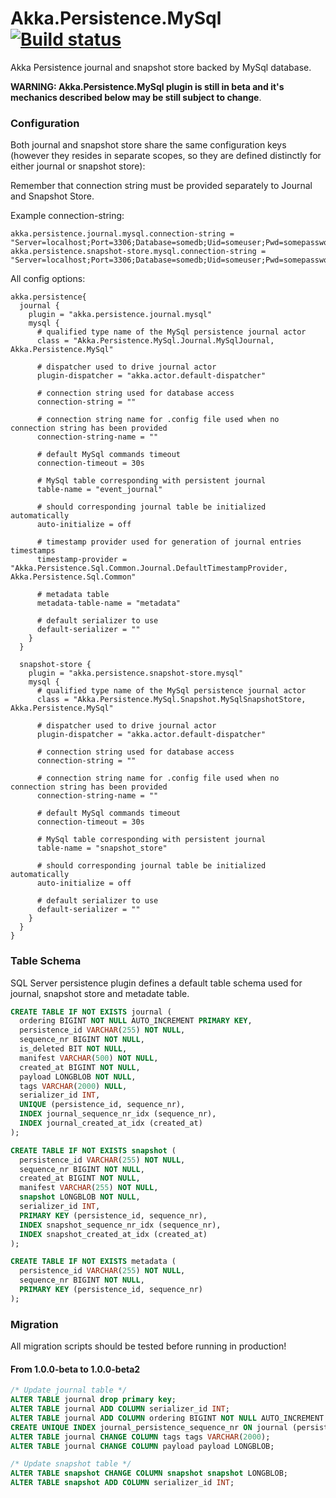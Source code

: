 # Akka.Persistence.MySql [![Build status](https://ci.appveyor.com/api/projects/status/6tiq7gs3kgsqj8xe/branch/master?svg=true)](https://ci.appveyor.com/project/ravengerUA/akka-persistence-mysql/branch/master)

Akka Persistence journal and snapshot store backed by MySql database.

**WARNING: Akka.Persistence.MySql plugin is still in beta and it's mechanics described below may be still subject to change**.

### Configuration

Both journal and snapshot store share the same configuration keys (however they resides in separate scopes, so they are defined distinctly for either journal or snapshot store):

Remember that connection string must be provided separately to Journal and Snapshot Store.

Example connection-string:

```hocon
akka.persistence.journal.mysql.connection-string = "Server=localhost;Port=3306;Database=somedb;Uid=someuser;Pwd=somepassword;"
akka.persistence.snapshot-store.mysql.connection-string = "Server=localhost;Port=3306;Database=somedb;Uid=someuser;Pwd=somepassword;"
```

All config options:

```hocon
akka.persistence{
  journal {
    plugin = "akka.persistence.journal.mysql"
    mysql {
      # qualified type name of the MySql persistence journal actor
      class = "Akka.Persistence.MySql.Journal.MySqlJournal, Akka.Persistence.MySql"

      # dispatcher used to drive journal actor
      plugin-dispatcher = "akka.actor.default-dispatcher"

      # connection string used for database access
      connection-string = ""

      # connection string name for .config file used when no connection string has been provided
      connection-string-name = ""

      # default MySql commands timeout
      connection-timeout = 30s

      # MySql table corresponding with persistent journal
      table-name = "event_journal"

      # should corresponding journal table be initialized automatically
      auto-initialize = off

      # timestamp provider used for generation of journal entries timestamps
      timestamp-provider = "Akka.Persistence.Sql.Common.Journal.DefaultTimestampProvider, Akka.Persistence.Sql.Common"

      # metadata table
      metadata-table-name = "metadata"

      # default serializer to use
      default-serializer = ""
    }
  }

  snapshot-store {
    plugin = "akka.persistence.snapshot-store.mysql"
    mysql {
      # qualified type name of the MySql persistence journal actor
      class = "Akka.Persistence.MySql.Snapshot.MySqlSnapshotStore, Akka.Persistence.MySql"

      # dispatcher used to drive journal actor
      plugin-dispatcher = "akka.actor.default-dispatcher"

      # connection string used for database access
      connection-string = ""

      # connection string name for .config file used when no connection string has been provided
      connection-string-name = ""

      # default MySql commands timeout
      connection-timeout = 30s

      # MySql table corresponding with persistent journal
      table-name = "snapshot_store"

      # should corresponding journal table be initialized automatically
      auto-initialize = off

      # default serializer to use
      default-serializer = ""
    }
  }
}
```
### Table Schema

SQL Server persistence plugin defines a default table schema used for journal, snapshot store and metadate table.

```SQL
CREATE TABLE IF NOT EXISTS journal (
  ordering BIGINT NOT NULL AUTO_INCREMENT PRIMARY KEY,
  persistence_id VARCHAR(255) NOT NULL,
  sequence_nr BIGINT NOT NULL,
  is_deleted BIT NOT NULL,
  manifest VARCHAR(500) NOT NULL,
  created_at BIGINT NOT NULL,
  payload LONGBLOB NOT NULL,
  tags VARCHAR(2000) NULL,
  serializer_id INT,
  UNIQUE (persistence_id, sequence_nr),
  INDEX journal_sequence_nr_idx (sequence_nr),
  INDEX journal_created_at_idx (created_at)
);

CREATE TABLE IF NOT EXISTS snapshot (
  persistence_id VARCHAR(255) NOT NULL,
  sequence_nr BIGINT NOT NULL,
  created_at BIGINT NOT NULL,
  manifest VARCHAR(255) NOT NULL,
  snapshot LONGBLOB NOT NULL,
  serializer_id INT,
  PRIMARY KEY (persistence_id, sequence_nr),
  INDEX snapshot_sequence_nr_idx (sequence_nr),
  INDEX snapshot_created_at_idx (created_at)
);

CREATE TABLE IF NOT EXISTS metadata (
  persistence_id VARCHAR(255) NOT NULL,
  sequence_nr BIGINT NOT NULL,
  PRIMARY KEY (persistence_id, sequence_nr)
);
```

### Migration

All migration scripts should be tested before running in production!

#### From 1.0.0-beta to 1.0.0-beta2

```SQL
/* Update journal table */
ALTER TABLE journal drop primary key;
ALTER TABLE journal ADD COLUMN serializer_id INT;
ALTER TABLE journal ADD COLUMN ordering BIGINT NOT NULL AUTO_INCREMENT PRIMARY KEY;
CREATE UNIQUE INDEX journal_persistence_sequence_nr ON journal (persistence_id, sequence_nr);
ALTER TABLE journal CHANGE COLUMN tags tags VARCHAR(2000);
ALTER TABLE journal CHANGE COLUMN payload payload LONGBLOB;

/* Update snapshot table */
ALTER TABLE snapshot CHANGE COLUMN snapshot snapshot LONGBLOB;
ALTER TABLE snapshot ADD COLUMN serializer_id INT;
```

